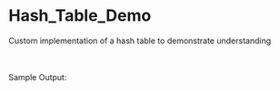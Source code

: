 # Hash_Table_Demo
Custom implementation of a hash table to demonstrate understanding

<br>
<br>
Sample Output:
<br>
<br>


